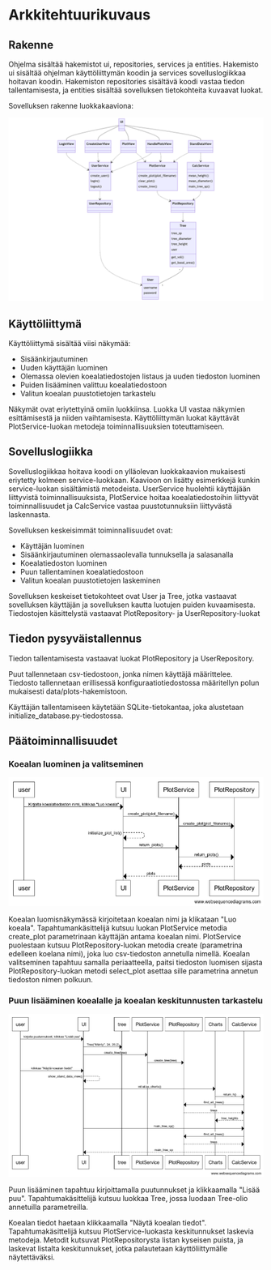 # Arkkitehtuurikuvaus

## Rakenne

Ohjelma sisältää hakemistot ui, repositories, services ja entities. Hakemisto ui sisältää ohjelman käyttöliittymän koodin ja services sovelluslogiikkaa hoitavan koodin. Hakemiston repositories sisältävä koodi vastaa tiedon tallentamisesta, ja entities sisältää sovelluksen tietokohteita kuvaavat luokat.

Sovelluksen rakenne luokkakaaviona:

![Luokkakaavio](https://github.com/annis1234/TapionTaskulaskin/blob/main/dokumentaatio/kuvat/sovelluslogiikka.png)

## Käyttöliittymä

Käyttöliittymä sisältää viisi näkymää:

- Sisäänkirjautuminen
- Uuden käyttäjän luominen
- Olemassa olevien koealatiedostojen listaus ja uuden tiedoston luominen
- Puiden lisääminen valittuu koealatiedostoon
- Valitun koealan puustotietojen tarkastelu

Näkymät ovat eriytettyinä omiin luokkiinsa. Luokka UI vastaa näkymien  esittämisestä ja niiden vaihtamisesta. Käyttöliittymän luokat käyttävät 
PlotService-luokan metodeja toiminnallisuuksien toteuttamiseen.

## Sovelluslogiikka

Sovelluslogiikkaa hoitava koodi on ylläolevan luokkakaavion mukaisesti eriytetty kolmeen service-luokkaan. Kaavioon on lisätty esimerkkejä kunkin service-luokan sisältämistä metodeista. UserService huolehtii käyttäjään liittyvistä toiminnallisuuksista, PlotService hoitaa koealatiedostoihin liittyvät toiminnallisuudet ja CalcService vastaa puustotunnuksiin liittyvästä laskennasta. 

Sovelluksen keskeisimmät toiminnallisuudet ovat:

- Käyttäjän luominen
- Sisäänkirjautuminen olemassaolevalla tunnuksella ja salasanalla
- Koealatiedoston luominen
- Puun tallentaminen koealatiedostoon
- Valitun koealan puustotietojen laskeminen 

Sovelluksen keskeiset tietokohteet ovat User ja Tree, jotka vastaavat sovelluksen käyttäjän ja sovelluksen kautta luotujen puiden kuvaamisesta. Tiedostojen käsittelystä vastaavat PlotRepository- ja UserRepository-luokat

## Tiedon pysyväistallennus

Tiedon tallentamisesta vastaavat luokat PlotRepository ja UserRepository.

Puut tallennetaan csv-tiedostoon, jonka nimen käyttäjä määrittelee. Tiedosto tallennetaan erillisessä konfiguraatiotiedostossa määritellyn polun mukaisesti data/plots-hakemistoon.

Käyttäjän tallentamiseen käytetään SQLite-tietokantaa, joka alustetaan initialize_database.py-tiedostossa.

## Päätoiminnallisuudet

### Koealan luominen ja valitseminen

![Sekvenssikaavio1](https://github.com/annis1234/TapionTaskulaskin/blob/main/dokumentaatio/kuvat/sekvenssikaavio_2.png)

Koealan luomisnäkymässä kirjoitetaan koealan nimi ja klikataan "Luo koeala". Tapahtumankäsittelijä kutsuu luokan PlotService 
metodia create_plot parametrinaan käyttäjän antama koealan nimi. PlotService puolestaan kutsuu PlotRepository-luokan metodia 
create (parametrina edelleen koelana nimi), joka luo csv-tiedoston annetulla nimellä. Koealan valitseminen tapahtuu samalla 
periaatteella, paitsi tiedoston luomisen sijasta PlotRepository-luokan metodi select_plot asettaa sille parametrina annetun 
tiedoston nimen polkuun.

### Puun lisääminen koealalle ja koealan keskitunnusten tarkastelu

![Sekvenssikaavio2](https://github.com/annis1234/TapionTaskulaskin/blob/main/dokumentaatio/kuvat/sekvenssikaavio.png)

Puun lisääminen tapahtuu kirjoittamalla puutunnukset ja klikkaamalla "Lisää puu". Tapahtumakäsittelijä kutsuu luokkaa Tree, 
jossa luodaan Tree-olio annetuilla parametreilla.

Koealan tiedot haetaan klikkaamalla "Näytä koealan tiedot". Tapahtumakäsittelijä kutsuu PlotService-luokasta keskitunnukset 
laskevia metodeja. Metodit kutsuvat PlotRepositorysta listan kyseisen  puista, ja laskevat listalta keskitunnukset, jotka 
palautetaan käyttöliittymälle näytettäväksi.
